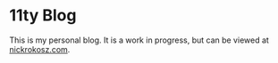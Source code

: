 # 11ty Blog

This is my personal blog. It is a work in progress, but can be viewed at [nickrokosz.com](https://nickrokosz.com).